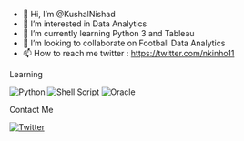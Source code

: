 - 👋 Hi, I’m @KushalNishad
- 👀 I’m interested in Data Analytics
- 🌱 I’m currently learning Python 3 and Tableau
- 💞️ I’m looking to collaborate on Football Data Analytics
- 📫 How to reach me twitter : https://twitter.com/nkinho11


Learning

![Python](https://img.shields.io/badge/python-3670A0?style=for-the-badge&logo=python&logoColor=ffdd54) ![Shell Script](https://img.shields.io/badge/shell_script-%23121011.svg?style=for-the-badge&logo=gnu-bash&logoColor=white) ![Oracle](https://img.shields.io/badge/Oracle-F80000?style=for-the-badge&logo=oracle&logoColor=white)


Contact Me

[![Twitter](https://img.shields.io/badge/Twitter-%231DA1F2.svg?style=for-the-badge&logo=Twitter&logoColor=white)](https://twitter.com/nkinho11)
<!---
KushalNishad/KushalNishad is a ✨ special ✨ repository because its `README.md` (this file) appears on your GitHub profile.
You can click the Preview link to take a look at your changes.
--->
